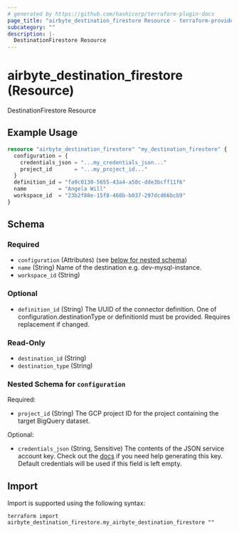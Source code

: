 ```yaml
---
# generated by https://github.com/hashicorp/terraform-plugin-docs
page_title: "airbyte_destination_firestore Resource - terraform-provider-airbyte"
subcategory: ""
description: |-
  DestinationFirestore Resource
---
```


# airbyte_destination_firestore (Resource)

DestinationFirestore Resource

## Example Usage

```terraform
resource "airbyte_destination_firestore" "my_destination_firestore" {
  configuration = {
    credentials_json = "...my_credentials_json..."
    project_id       = "...my_project_id..."
  }
  definition_id = "fa9c0130-5655-43a4-a50c-dde3bcff11f6"
  name          = "Angela Will"
  workspace_id  = "23b2f88e-15f8-468b-b037-297dcd66bcb9"
}
```

<!-- schema generated by tfplugindocs -->
## Schema

### Required

- `configuration` (Attributes) (see [below for nested schema](#nestedatt--configuration))
- `name` (String) Name of the destination e.g. dev-mysql-instance.
- `workspace_id` (String)

### Optional

- `definition_id` (String) The UUID of the connector definition. One of configuration.destinationType or definitionId must be provided. Requires replacement if changed.

### Read-Only

- `destination_id` (String)
- `destination_type` (String)

<a id="nestedatt--configuration"></a>
### Nested Schema for `configuration`

Required:

- `project_id` (String) The GCP project ID for the project containing the target BigQuery dataset.

Optional:

- `credentials_json` (String, Sensitive) The contents of the JSON service account key. Check out the <a href="https://docs.airbyte.com/integrations/destinations/firestore">docs</a> if you need help generating this key. Default credentials will be used if this field is left empty.

## Import

Import is supported using the following syntax:

```shell
terraform import airbyte_destination_firestore.my_airbyte_destination_firestore ""
```

